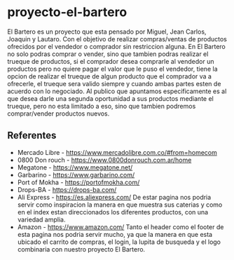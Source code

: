 # proyecto-el-bartero
El Bartero es un proyecto que esta pensado por Miguel, Jean Carlos, Joaquin y Lautaro. Con el objetivo de realizar compras/ventas de productos ofrecidos por el vendedor o comprador sin restriccion alguna. En El Bartero no solo podras comprar o vender, sino que tambien podras realizar el trueque de productos, si el comprador desea comprarle al vendedor un productos pero no quiere pagar el valor que le puso el vendedor, tiene la opcion de realizar el trueque de algun producto que el comprador va a ofrecerle, el trueque sera valido siempre y cuando ambas partes esten de acuerdo con lo negociado.
Al publico que apuntamos especificamente es al que desea darle una segunda oportunidad a sus productos mediante el trueque, pero no esta limitado a eso, sino que tambien podremos comprar/vender productos nuevos.

## Referentes
- Mercado Libre  - https://www.mercadolibre.com.co/#from=homecom
- 0800 Don rouch - https://www.0800donrouch.com.ar/home
- Megatone - https://www.megatone.net/
- Garbarino - https://www.garbarino.com/
- Port of Mokha - https://portofmokha.com/
- Drops-BA - https://drops-ba.com/
- Ali Express - https://es.aliexpress.com/ 
    De estar pagina nos podria servir como inspiracion la manera en que muestra sus caterias y como en el index estan direccionados los diferentes productos, con una variedad amplia.
- Amazon - https://www.amazon.com/
    Tanto el header como el footer de esta pagina nos podria servir mucho, ya que la manera en que esta ubicado el carrito de compras, el login, la lupita de busqueda y el logo combinaria con nuestro proyecto El Bartero.